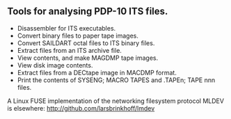 ## Tools for analysing PDP-10 ITS files.

- Disassembler for ITS executables.
- Convert binary files to paper tape images.
- Convert SAILDART octal files to ITS binary files.
- Extract files from an ITS archive file.
- View contents, and make MAGDMP tape images.
- View disk image contents.
- Extract files from a DECtape image in MACDMP format.
- Print the contents of SYSENG; MACRO TAPES and .TAPEn; TAPE nnn files.

A Linux FUSE implementation of the networking filesystem protocol MLDEV
is elsewhere: http://github.com/larsbrinkhoff/lmdev
